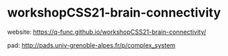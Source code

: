 # workshopCSS21-brain-connectivity
website: https://q-func.github.io/workshopCSS21-brain-connectivity/


pad: http://pads.univ-grenoble-alpes.fr/p/complex_system
